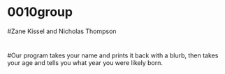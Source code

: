 # 0010group
#Zane Kissel and Nicholas Thompson
#
#Our program takes your name and prints it back with a blurb, then takes your age and tells you what year you were likely born.

